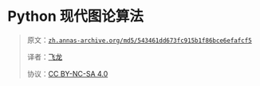# Python 现代图论算法

> 原文：[`zh.annas-archive.org/md5/543461dd673fc915b1f86bce6efafcf5`](https://zh.annas-archive.org/md5/543461dd673fc915b1f86bce6efafcf5)
> 
> 译者：[飞龙](https://github.com/wizardforcel)
> 
> 协议：[CC BY-NC-SA 4.0](http://creativecommons.org/licenses/by-nc-sa/4.0/)